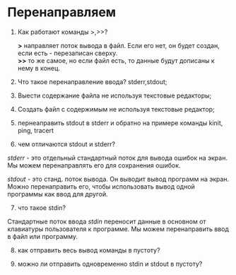 # Перенаправляем

1) Как работают команды >,>>?

   **>** направляет поток вывода в файл. Если его нет, он будет создан, если есть - перезаписан сверху.  
   **>>** то же самое, но если файл есть, то данные будут дописаны к нему в конец.  

2) Что такое перенаправление ввода? stderr,stdout;


3) Выести содержание файла не используя текстовые редакторы;


4) Создать файл с содержимым не используя текстовые редактор;


5) пернеаправить stdout в stderr и обратно на примере команды kinit, ping, tracert


6) чем отличаются stdout и stderr?

*stderr* - это отдельный стандартный поток для вывода ошибок на экран. Мы можем перенаправлять его для сохранения ошибок.

*stdout* - это станд. поток вывода. Он выводит вывод программ на экран. Можно перенаправить его, чтобы использовать вывод одной программы как ввод для другой.


7) что такое stdin?

Стандартные поток ввода *stdin* переносит данные в основном от клавиатуры пользователя к программе. Мы можем перенаправить ввод в файл или программу.


8) как отправить весь вывод команды в пустоту?

9) можно ли отправить одновременно stdin и stdout в пустоту?
